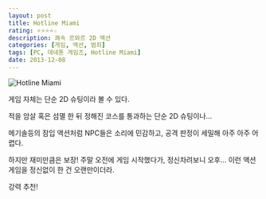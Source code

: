 ```yaml
---
layout: post
title: Hotline Miami
rating: ⭐️⭐️⭐️⭐️☆
description: 쾌속 르와르 2D 액션
categories: [게임, 액션, 범죄]
tags: [PC, 데네톤 게임즈, Hotline Miami]
date: 2013-12-08
---
```


![Hotline Miami](../../review/img/2013/hotline_miami.jpg)

게임 자체는 단순 2D 슈팅이라 볼 수 있다.

적을 암살 혹은 섬멸 한 뒤 정해진 코스를 통과하는 단순 2D 슈팅이나…

메기솔등의 잠입 액션처럼 NPC들은 소리에 민감하고, 공격 판정이 세밀해 아주 아주 어렵다.

하지만 재미만큼은 보장! 주말 오전에 게임 시작했다가, 정신차려보니 오후… 이런 액션 게임을 정신없이 한 건 오랜만이더라.

강력 추천!